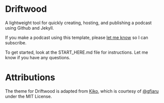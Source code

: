 # Driftwood
A lightweight tool for quickly creating, hosting, and publishing a podcast using Github and Jekyll. 

If you make a podcast using this template, please [let me know](http://twitter.com/lk64076007A/) so I can subscribe. 

To get started, look at the START_HERE.md file for instructions. Let me know if you have any questions. 

# Attributions

The theme for Driftwood is adapted from <a href="http://github.com/gfjaru/Kiko">Kiko</a>, which is courtesy of [@gfjaru](https://twitter.com/gfjaru) under the MIT License.

